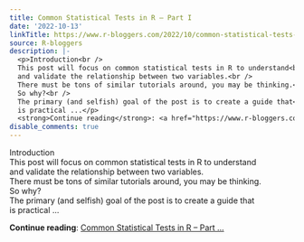 ```yaml
---
title: Common Statistical Tests in R – Part I
date: '2022-10-13'
linkTitle: https://www.r-bloggers.com/2022/10/common-statistical-tests-in-r-part-i/
source: R-bloggers
description: |-
  <p>Introduction<br />
  This post will focus on common statistical tests in R to understand<br />
  and validate the relationship between two variables.<br />
  There must be tons of similar tutorials around, you may be thinking.<br />
  So why?<br />
  The primary (and selfish) goal of the post is to create a guide that<br />
  is practical ...</p>
  <strong>Continue reading</strong>: <a href="https://www.r-bloggers.com/2022/10/common-statistical-tests-in-r-part-i/">Common Statistical Tests in R – Part ...
disable_comments: true
---
```

<p>Introduction<br />
This post will focus on common statistical tests in R to understand<br />
and validate the relationship between two variables.<br />
There must be tons of similar tutorials around, you may be thinking.<br />
So why?<br />
The primary (and selfish) goal of the post is to create a guide that<br />
is practical ...</p>
<strong>Continue reading</strong>: <a href="https://www.r-bloggers.com/2022/10/common-statistical-tests-in-r-part-i/">Common Statistical Tests in R – Part ...